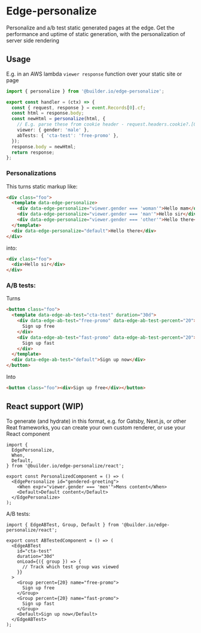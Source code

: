 # Edge-personalize

Personalize and a/b test static generated pages at the edge. Get the performance and uptime of static
generation, with the personalization of server side rendering

## Usage

E.g. in an AWS lambda `viewer response` function over your static site or page

```ts
import { personalize } from '@builder.io/edge-personalize';

export const handler = (ctx) => {
  const { request, response } = event.Records[0].cf;
  const html = response.body;
  const newHtml = personalize(html, {
    // E.g. parse these from cookie header - request.headers.cookie?.[0]?.Value
    viewer: { gender: 'male' },
    abTests: { 'cta-test': 'free-promo' },
  });
  response.body = newHtml;
  return response;
};
```

### Personalizations

This turns static markup like:

```html
<div class="foo">
  <template data-edge-personalize>
    <div data-edge-personalize="viewer.gender === 'woman'">Hello mam</div>
    <div data-edge-personalize="viewer.gender === 'man'">Hello sir</div>
    <div data-edge-personalize="viewer.gender === 'other'">Hello there</div>
  </template>
  <div data-edge-personalize="default">Hello there</div>
</div>
```

into:

```html
<div class="foo">
  <div>Hello sir</div>
</div>
```

### A/B tests:

Turns

```html
<button class="foo">
  <template data-edge-ab-test="cta-test" duration="30d">
    <div data-edge-ab-test="free-promo" data-edge-ab-test-percent="20">
      Sign up free
    </div>
    <div data-edge-ab-test="fast-promo" data-edge-ab-test-percent="20">
      Sign up fast
    </div>
  </template>
  <div data-edge-ab-test="default">Sign up now</div>
</button>
```

Into

```html
<button class="foo"><div>Sign up free</div></button>
```

## React support (WIP)

To generate (and hydrate) in this format, e.g. for Gatsby, Next.js, or other Reat frameworks, you can create your own custom renderer, or use your React component

```tsx
import {
  EdgePersonalize,
  When,
  Default,
} from '@builder.io/edge-personalize/react';

export const PersonalizedComponent = () => (
  <EdgePersonalize id="gendered-greeting">
    <When expr="viewer.gender === 'men'">Mens content</When>
    <Default>Default content</Default>
  </EdgePersonalize>
);
```

A/B tests:

```tsx
import { EdgeABTest, Group, Default } from '@builder.io/edge-personalize/react';

export const ABTestedComponent = () => (
  <EdgeABTest
    id="cta-test"
    duration="30d"
    onLoad={({ group }) => {
      // Track which test group was viewed
    }}
  >
    <Group percent={20} name="free-promo">
      Sign up free
    </Group>
    <Group percent={20} name="fast-promo">
      Sign up fast
    </Group>
    <Default>Sign up now</Default>
  </EdgeABTest>
);
```
